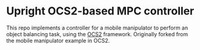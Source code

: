 # Upright OCS2-based MPC controller

This repo implements a controller for a mobile manipulator to perform an object
balancing task, using the [OCS2](https://github.com/leggedrobotics/ocs2)
framework. Originally forked from the mobile manipulator example in OCS2.

